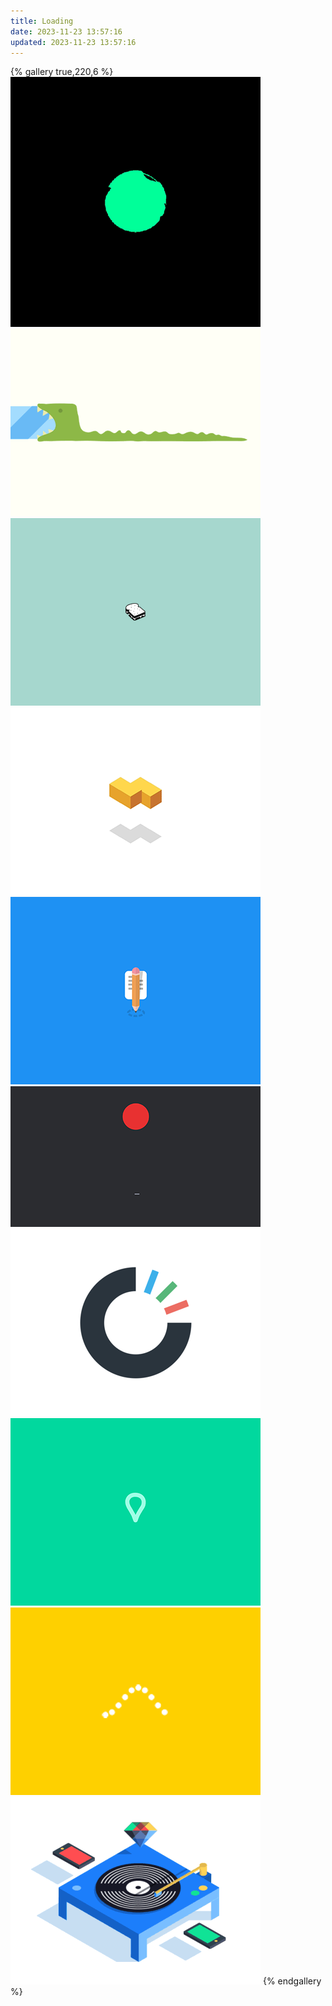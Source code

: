 ```yaml
---
title: Loading
date: 2023-11-23 13:57:16
updated: 2023-11-23 13:57:16
---
```


{% gallery true,220,6 %}
![Alt text](1441607116441149.gif) 
![Alt text](1441607164912430.gif)
![Alt text](1441607118345347.gif) 
![Alt text](1441607667576727.gif)
![Alt text](1441607667909490.gif) 
![Alt text](1441607669615589.gif) 
![Alt text](1447041412952110.gif) 
![Alt text](1447041745880724.gif) 
![Alt text](1470137289520104.gif) 
![Alt text](1445249755227857.gif)
{% endgallery %}
